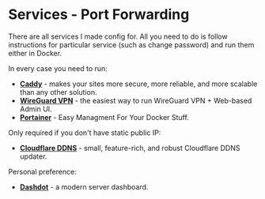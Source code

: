 # Services - Port Forwarding
There are all services I made config for. All you need to do is follow instructions for particular service (such as change password) and run them either in Docker.

In every case you need to run:
- **[Caddy](caddy)** - makes your sites more secure, more reliable, and more scalable than any other solution.
- **[WireGuard VPN](wg_easy)** - the easiest way to run WireGuard VPN + Web-based Admin UI.
- **[Portainer](portainer)** - Easy Managment For Your Docker Stuff.

Only required if you don't have static public IP:
- **[Cloudflare DDNS](cloudflare_ddns)** - small, feature-rich, and robust Cloudflare DDNS updater.

Personal preference:
- **[Dashdot](dashdot)** - a modern server dashboard.